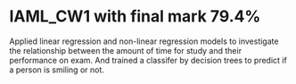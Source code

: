 # IAML_CW1 with final mark 79.4%
Applied linear regression and non-linear regression models to investigate the relationship between the amount of time for study and their performance on exam. 
And trained a classifer by decision trees to predict if a person is smiling or not.
